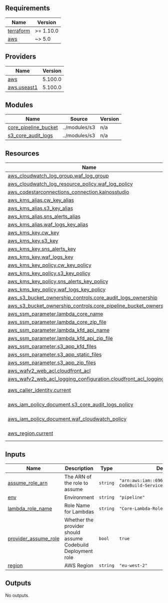 <!-- BEGIN_TF_DOCS -->
## Requirements

| Name | Version |
|------|---------|
| <a name="requirement_terraform"></a> [terraform](#requirement\_terraform) | >= 1.10.0 |
| <a name="requirement_aws"></a> [aws](#requirement\_aws) | ~> 5.0 |

## Providers

| Name | Version |
|------|---------|
| <a name="provider_aws"></a> [aws](#provider\_aws) | 5.100.0 |
| <a name="provider_aws.useast1"></a> [aws.useast1](#provider\_aws.useast1) | 5.100.0 |

## Modules

| Name | Source | Version |
|------|--------|---------|
| <a name="module_core_pipeline_bucket"></a> [core\_pipeline\_bucket](#module\_core\_pipeline\_bucket) | ../modules/s3 | n/a |
| <a name="module_s3_core_audit_logs"></a> [s3\_core\_audit\_logs](#module\_s3\_core\_audit\_logs) | ../modules/s3 | n/a |

## Resources

| Name | Type |
|------|------|
| [aws_cloudwatch_log_group.waf_log_group](https://registry.terraform.io/providers/hashicorp/aws/latest/docs/resources/cloudwatch_log_group) | resource |
| [aws_cloudwatch_log_resource_policy.waf_log_policy](https://registry.terraform.io/providers/hashicorp/aws/latest/docs/resources/cloudwatch_log_resource_policy) | resource |
| [aws_codestarconnections_connection.kainosstudio](https://registry.terraform.io/providers/hashicorp/aws/latest/docs/resources/codestarconnections_connection) | resource |
| [aws_kms_alias.cw_key_alias](https://registry.terraform.io/providers/hashicorp/aws/latest/docs/resources/kms_alias) | resource |
| [aws_kms_alias.s3_key_alias](https://registry.terraform.io/providers/hashicorp/aws/latest/docs/resources/kms_alias) | resource |
| [aws_kms_alias.sns_alerts_alias](https://registry.terraform.io/providers/hashicorp/aws/latest/docs/resources/kms_alias) | resource |
| [aws_kms_alias.waf_logs_key_alias](https://registry.terraform.io/providers/hashicorp/aws/latest/docs/resources/kms_alias) | resource |
| [aws_kms_key.cw_key](https://registry.terraform.io/providers/hashicorp/aws/latest/docs/resources/kms_key) | resource |
| [aws_kms_key.s3_key](https://registry.terraform.io/providers/hashicorp/aws/latest/docs/resources/kms_key) | resource |
| [aws_kms_key.sns_alerts_key](https://registry.terraform.io/providers/hashicorp/aws/latest/docs/resources/kms_key) | resource |
| [aws_kms_key.waf_logs_key](https://registry.terraform.io/providers/hashicorp/aws/latest/docs/resources/kms_key) | resource |
| [aws_kms_key_policy.cw_key_policy](https://registry.terraform.io/providers/hashicorp/aws/latest/docs/resources/kms_key_policy) | resource |
| [aws_kms_key_policy.s3_key_policy](https://registry.terraform.io/providers/hashicorp/aws/latest/docs/resources/kms_key_policy) | resource |
| [aws_kms_key_policy.sns_alerts_key_policy](https://registry.terraform.io/providers/hashicorp/aws/latest/docs/resources/kms_key_policy) | resource |
| [aws_kms_key_policy.waf_logs_key_policy](https://registry.terraform.io/providers/hashicorp/aws/latest/docs/resources/kms_key_policy) | resource |
| [aws_s3_bucket_ownership_controls.core_audit_logs_ownership](https://registry.terraform.io/providers/hashicorp/aws/latest/docs/resources/s3_bucket_ownership_controls) | resource |
| [aws_s3_bucket_ownership_controls.core_pipeline_bucket_ownership](https://registry.terraform.io/providers/hashicorp/aws/latest/docs/resources/s3_bucket_ownership_controls) | resource |
| [aws_ssm_parameter.lambda_core_name](https://registry.terraform.io/providers/hashicorp/aws/latest/docs/resources/ssm_parameter) | resource |
| [aws_ssm_parameter.lambda_core_zip_file](https://registry.terraform.io/providers/hashicorp/aws/latest/docs/resources/ssm_parameter) | resource |
| [aws_ssm_parameter.lambda_kfd_api_name](https://registry.terraform.io/providers/hashicorp/aws/latest/docs/resources/ssm_parameter) | resource |
| [aws_ssm_parameter.lambda_kfd_api_zip_file](https://registry.terraform.io/providers/hashicorp/aws/latest/docs/resources/ssm_parameter) | resource |
| [aws_ssm_parameter.s3_app_kfd_files](https://registry.terraform.io/providers/hashicorp/aws/latest/docs/resources/ssm_parameter) | resource |
| [aws_ssm_parameter.s3_app_static_files](https://registry.terraform.io/providers/hashicorp/aws/latest/docs/resources/ssm_parameter) | resource |
| [aws_ssm_parameter.s3_app_zip_files](https://registry.terraform.io/providers/hashicorp/aws/latest/docs/resources/ssm_parameter) | resource |
| [aws_wafv2_web_acl.cloudfront_acl](https://registry.terraform.io/providers/hashicorp/aws/latest/docs/resources/wafv2_web_acl) | resource |
| [aws_wafv2_web_acl_logging_configuration.cloudfront_acl_logging](https://registry.terraform.io/providers/hashicorp/aws/latest/docs/resources/wafv2_web_acl_logging_configuration) | resource |
| [aws_caller_identity.current](https://registry.terraform.io/providers/hashicorp/aws/latest/docs/data-sources/caller_identity) | data source |
| [aws_iam_policy_document.s3_core_audit_logs_policy](https://registry.terraform.io/providers/hashicorp/aws/latest/docs/data-sources/iam_policy_document) | data source |
| [aws_iam_policy_document.waf_cloudwatch_policy](https://registry.terraform.io/providers/hashicorp/aws/latest/docs/data-sources/iam_policy_document) | data source |
| [aws_region.current](https://registry.terraform.io/providers/hashicorp/aws/latest/docs/data-sources/region) | data source |

## Inputs

| Name | Description | Type | Default | Required |
|------|-------------|------|---------|:--------:|
| <a name="input_assume_role_arn"></a> [assume\_role\_arn](#input\_assume\_role\_arn) | The ARN of the role to assume | `string` | `"arn:aws:iam::696793786584:role/GHA-CodeBuild-Service-Role"` | no |
| <a name="input_env"></a> [env](#input\_env) | Environment | `string` | `"pipeline"` | no |
| <a name="input_lambda_role_name"></a> [lambda\_role\_name](#input\_lambda\_role\_name) | Role Name for Lambdas | `string` | `"Core-Lambda-Role"` | no |
| <a name="input_provider_assume_role"></a> [provider\_assume\_role](#input\_provider\_assume\_role) | Whether the provider should assume Codebuild Deployment role | `bool` | `true` | no |
| <a name="input_region"></a> [region](#input\_region) | AWS Region | `string` | `"eu-west-2"` | no |

## Outputs

No outputs.
<!-- END_TF_DOCS -->